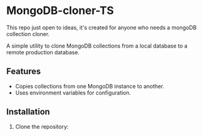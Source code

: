 # MongoDB-cloner-TS
This repo just open to ideas, it's created for anyone who needs a mongoDB collection cloner.

A simple utility to clone MongoDB collections from a local database to a remote production database.

## Features
- Copies collections from one MongoDB instance to another.
- Uses environment variables for configuration.

## Installation
1. Clone the repository:
